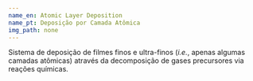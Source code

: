 ```yaml
---
name_en: Atomic Layer Deposition
name_pt: Deposição por Camada Atômica
img_path: none
---
```

Sistema de deposição de filmes finos e ultra-finos (_i.e._, apenas algumas
camadas atômicas) através da decomposição de gases precursores via reações
químicas.
